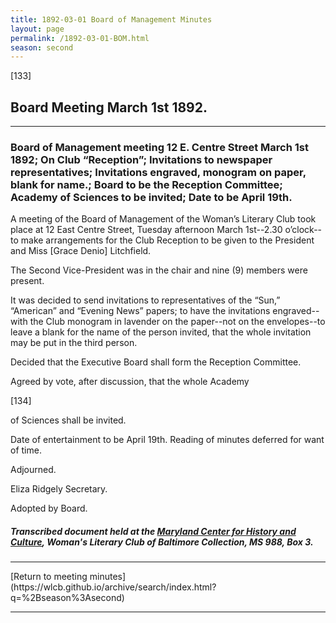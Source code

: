 ```yaml
---
title: 1892-03-01 Board of Management Minutes
layout: page
permalink: /1892-03-01-BOM.html
season: second
---
```


<style>
    #maincontent{
        font-size:1.4em;
    }
</style>
[133]

## Board Meeting March 1st 1892.
<hr>

### Board of Management meeting 12 E. Centre Street March 1st 1892; On Club “Reception”; Invitations to newspaper representatives; Invitations engraved, monogram on paper, blank for name.; Board to be the Reception Committee; Academy of Sciences to be invited; Date to be April 19th.

A meeting of the Board of Management of the Woman’s Literary Club took place at 12 East Centre Street, Tuesday afternoon March 1st--2.30 o’clock--to make arrangements for the Club Reception to be given to the President and Miss [Grace Denio] Litchfield.

The Second Vice-President was in the chair and nine (9) members were present.

It was decided to send invitations to representatives of the “Sun,” “American” and “Evening News” papers; to have the invitations engraved--with the Club monogram in lavender on the paper--not on the envelopes--to leave a blank for the name of the person invited, that the whole invitation may be put in the third person.

Decided that the Executive Board shall form the Reception Committee.

Agreed by vote, after discussion, that the whole Academy

[134]

of Sciences shall be invited.

Date of entertainment to be April 19th. Reading of minutes deferred for want of time.

Adjourned.

Eliza Ridgely
Secretary.

Adopted by Board.

##### Transcribed document held at the [Maryland Center for History and Culture](http://mdhs.org/), Woman's Literary Club of Baltimore Collection, MS 988, Box 3. 

<hr>
[Return to meeting minutes](https://wlcb.github.io/archive/search/index.html?q=%2Bseason%3Asecond)
<hr>